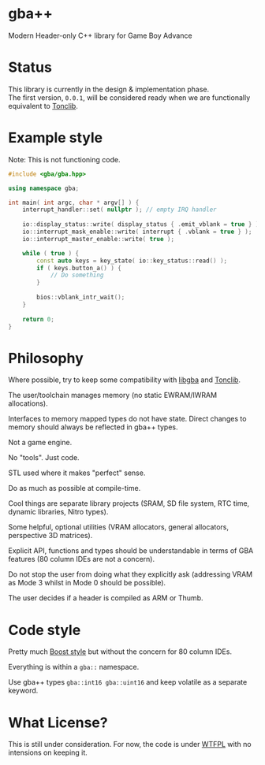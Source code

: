 # gba++

Modern Header-only C++ library for Game Boy Advance

# Status

This library is currently in the design & implementation phase.    
The first version, `0.0.1`, will be considered ready when we are functionally equivalent to [Tonclib](https://www.coranac.com/man/tonclib/modules.htm).

# Example style

Note: This is not functioning code.

```C++
#include <gba/gba.hpp>

using namespace gba;

int main( int argc, char * argv[] ) {
	interrupt_handler::set( nullptr ); // empty IRQ handler
	
	io::display_status::write( display_status { .emit_vblank = true } );
	io::interrupt_mask_enable::write( interrupt { .vblank = true } );
	io::interrupt_master_enable::write( true );

	while ( true ) {
		const auto keys = key_state( io::key_status::read() );
		if ( keys.button_a() ) {
			// Do something
		}
		
		bios::vblank_intr_wait();
	}
	
	return 0;
}
```

# Philosophy

Where possible, try to keep some compatibility with [libgba](https://github.com/devkitPro/libgba) and [Tonclib](https://www.coranac.com/man/tonclib/main.htm).

The user/toolchain manages memory (no static EWRAM/IWRAM allocations).

Interfaces to memory mapped types do not have state. Direct changes to memory should always be reflected in gba++ types.

Not a game engine.

No "tools". Just code.

STL used where it makes "perfect" sense.

Do as much as possible at compile-time.

Cool things are separate library projects (SRAM, SD file system, RTC time, dynamic libraries, Nitro types). 

Some helpful, optional utilities (VRAM allocators, general allocators, perspective 3D matrices).

Explicit API, functions and types should be understandable in terms of GBA features (80 column IDEs are not a concern).

Do not stop the user from doing what they explicitly ask (addressing VRAM as Mode 3 whilst in Mode 0 should be possible).

The user decides if a header is compiled as ARM or Thumb.

# Code style

Pretty much [Boost style](https://github.com/boostorg/geometry/wiki/Guidelines-for-Developers) but without the concern for 80 column IDEs.

Everything is within a `gba::` namespace.

Use gba++ types `gba::int16 gba::uint16` and keep volatile as a separate keyword.

# What License?

This is still under consideration. For now, the code is under [WTFPL](http://www.wtfpl.net/) with no intensions on keeping it.
